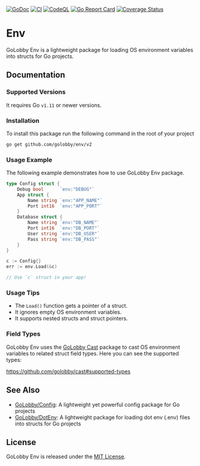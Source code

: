 [![GoDoc](https://godoc.org/github.com/golobby/env/v2?status.svg)](https://godoc.org/github.com/golobby/env/v2)
[![CI](https://github.com/golobby/env/actions/workflows/ci.yml/badge.svg)](https://github.com/golobby/env/actions/workflows/ci.yml)
[![CodeQL](https://github.com/golobby/env/workflows/CodeQL/badge.svg)](https://github.com/golobby/env/actions?query=workflow%3ACodeQL)
[![Go Report Card](https://goreportcard.com/badge/github.com/golobby/env)](https://goreportcard.com/report/github.com/golobby/env)
[![Coverage Status](https://coveralls.io/repos/github/golobby/env/badge.svg?branch=master)](https://coveralls.io/github/golobby/env?branch=master)

# Env

GoLobby Env is a lightweight package for loading OS environment variables into structs for Go projects.

## Documentation
### Supported Versions
It requires Go `v1.11` or newer versions.

### Installation
To install this package run the following command in the root of your project
```bash
go get github.com/golobby/env/v2
```

### Usage Example
The following example demonstrates how to use GoLobby Env package.

```go
type Config struct {
    Debug bool      `env:"DEBUG"`
    App struct {
        Name string `env:"APP_NAME"`
        Port int16  `env:"APP_PORT"`
    }
    Database struct {
        Name string `env:"DB_NAME"`
        Port int16  `env:"DB_PORT"`
        User string `env:"DB_USER"`
        Pass string `env:"DB_PASS"`
    }
}

c := Config{}
err := env.Load(&c)

// Use `c` struct in your app!
```

### Usage Tips
* The `Load()` function gets a pointer of a struct.
* It ignores empty OS environment variables.
* It supports nested structs and struct pointers.

### Field Types
GoLobby Env uses the [GoLobby Cast](https://github.com/golobby/cast) package to cast OS environment variables to related struct field types.
Here you can see the supported types:

https://github.com/golobby/cast#supported-types

## See Also
* [GoLobby/Config](https://github.com/golobby/config): A lightweight yet powerful config package for Go projects
* [GoLobby/DotEnv](https://github.com/golobby/dotenv): A lightweight package for loading dot env (.env) files into structs for Go projects

## License
GoLobby Env is released under the [MIT License](http://opensource.org/licenses/mit-license.php).
